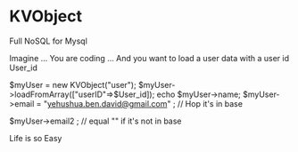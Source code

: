 # KVObject
Full NoSQL for Mysql 

Imagine ... You are coding ... And you want to load a user data with a user id User_id

$myUser = new KVObject("user");
$myUser->loadFromArray(["userID"=>$User_id]);
echo $myUser->name;
$myUser->email = "yehushua.ben.david@gmail.com" ; // Hop it's in base

$myUser->email2 ; // equal "" if it's not in base 


Life is so Easy 



